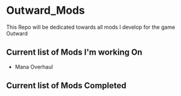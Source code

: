 # Outward_Mods
This Repo will be dedicated towards all mods I develop for the game Outward
## Current list of Mods I'm working On
* Mana Overhaul
## Current list of Mods Completed
